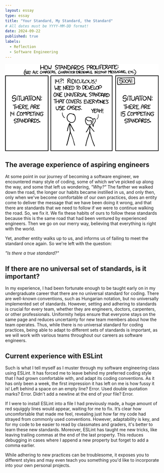 ```yaml
---
layout: essay
type: essay
title: "Your Standard, My Standard, the Standard"
# All dates must be YYYY-MM-DD format!
date: 2024-09-22
published: true
labels:
  - Reflection
  - Software Engineering
---
```


<img width="500px" class="rounded float-start pe-4" src="../img/coding-standards/coding-standards.png">

## The average experience of aspiring engineers
At some point in our journey of becoming a software engineer, we encountered many style of coding, some of which we've picked up along the way, and some that left us wondering, *"Why?"* The farther we walked down the road, the longer our habits became instilled in us, and only then, only when we've become comfortable of our own practices, does an entity come to deliver the message that we have been doing it wrong, and that there are standards that we need to follow if we were to continue walking the road. So, we fix it. We fix these habits of ours to follow these standards because this is the same road that had been ventured by experienced engineers. Then we go on our merry way, believing that everything is right with the world.

Yet, another entity walks up to us, and informs us of failing to meet the standard once again. So we're left with the question:

*"Is there a true standard?"*

## If there are no universal set of standards, is it important?
In my experience, I had been fortunate enough to be taught early on in my undergraduate career that there are no universal standard for coding. There are well-known conventions, such as Hungarian notation, but no universally implemented set of standards. However, setting and adhering to standards is crucial for every team, whether they are engineers, doctors, carpenters, or other professionals. Uniformity helps ensure that everyone stays on the same page and reduces uncertainty for new team members about how the team operates. Thus, while there is no universal standard for coding practices, being able to adapt to different sets of standards is important, as we will work with various teams throughout our careers as software engineers.

## Current experience with ESLint
Such is what I tell myself as I muster through my software engineering class using ESLint. It has forced me to leave behind my preferred coding style that I had grown comfortable with, and adapt its coding conventions. As it has only been a week, the first impression it has left on me is how fussy it is! Left behind a space on an empty line? Error. Used double quotation marks? Error. Didn't add a newline at the end of your file? Error.

If I were to install ESLint into a file I had previously made, a huge amount of red squiggly lines would appear, waiting for me to fix. It’s clear how uncomfortable that made me feel, revealing just how far my code had strayed from commonly used conventions. However, adaptability is key, and for my code to be easier to read by classmates and graders, it's better to learn these new standards. Moreover, ESLint has taught me new tricks, like leaving trailing commas at the end of the last property. This reduces debugging in cases where I append a new property but forget to add a comma earlier.

While adhering to new practices can be troublesome, it exposes you to different styles and may even teach you something you'd like to incorporate into your own personal projects.
